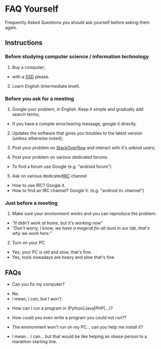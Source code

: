 # FAQ Yourself
Frequently Asked Questions you should ask yourself before asking them again.

## Instructions

### Before studying computer science / information technology
1. Buy a computer;
  * with a [SSD](https://en.wikipedia.org/wiki/Solid-state_drive) please.
2. Learn English (intermediate level).


### Before you ask for a meeting
1. Google your problem, in English. Keep it simple and gradually add search terms;
  * If you have a compile error/waring message, google it directly.
  
2. Updates the software that gives you troubles to the latest version (unless otherwise noted);
  
3. Post your problem on [StackOverflow](https://stackoverflow.com/) and interact with it's unkind users;

4. Post your problem on various dedicated forums.
  * To find a forum use Google (e.g. "android forum")
  
5. Ask on various dedicated[IRC](https://en.wikipedia.org/wiki/Internet_Relay_Chat) channel
  * How to use IRC? Google it.
  * How to find an IRC channel? Google it. (e.g. "android irc channel")

### Just before a meeting
1. Make sure your environment works and you can reproduce the problem.
 - _"It didn't work at home, but it's working now"_
 - _"Don't worry, I know, we have a magical fix-all aura in our lab, that's why we work here."_

2. Turn on your PC
 - Yes, your PC is old and slow, that's fine.
 - Yes, tools nowadays are heavy and slow that's fine.

## FAQs

* Can you fix my computer?
 - No.
 - I mean, I *can*, but I won't.

* How can I run a program in (Python|Java|PHP|...)?
 - How could you even write a program you could not run??

* The environment won't run on my PC... can you help me install it?
 - I mean... I can... but that would be like helping an obese person to a marathon starting line.

